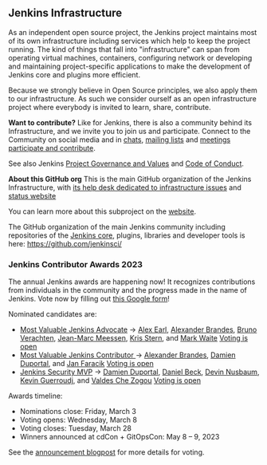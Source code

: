 ## Jenkins Infrastructure

As an independent open source project, the Jenkins project maintains most of its own infrastructure including services which help to keep the project running. The kind of things that fall into "infrastructure" can span from operating virtual machines, containers, configuring network or developing and maintaining project-specific applications to make the development of Jenkins core and plugins more efficient.

Because we strongly believe in Open Source principles, we also apply them to our infrastructure. As such we consider ourself as an open infrastructure project where everybody is invited to learn, share, contribute.

**Want to contribute?**
Like for Jenkins, there is also a community behind its Infrastructure, and we invite you to join us and participate.
Connect to the Community on social media and in [chats](https://www.jenkins.io/chat/#jenkins-infra/), [mailing lists](https://www.jenkins.io/mailing-lists/#infralists-jenkins-ci-org/) and [meetings](https://www.jenkins.io/projects/infrastructure/#meetings)
[participate and contribute](https://www.jenkins.io/projects/infrastructure/#contributing).

See also Jenkins [Project Governance and Values](https://www.jenkins.io/project/governance/) and [Code of Conduct](https://www.jenkins.io/project/conduct/).

**About this GitHub org**
This is the main GitHub organization of the Jenkins Infrastructure, with [its help desk dedicated to infrastructure issues](https://github.com/jenkins-infra/helpdesk) and [status website](https://status.jenkins.io/)

You can learn more about this subproject on the [website](https://www.jenkins.io/projects/infrastructure/).

The GitHub organization of the main Jenkins community including repositories of the [Jenkins core](https://github.com/jenkinsci/jenkins), plugins, libraries and developer tools is here:
https://github.com/jenkinsci/

### Jenkins Contributor Awards 2023

The annual Jenkins awards are happening now! It recognizes contributions from individuals in the community and the progress made in the name of Jenkins.
Vote now by filling out [this Google form](https://docs.google.com/forms/d/e/1FAIpQLScUL4GAL-6wOjHKbT86ptKSStnglKM9_MKTQXzjgwimCDEtGw/viewform)!

Nominated candidates are:
- [Most Valuable Jenkins Advocate](https://github.com/jenkins-infra/jenkins.io/issues/6035) → [Alex Earl](https://github.com/slide), [Alexander Brandes](https://github.com/NotMyFault), [Bruno Verachten](https://github.com/gounthar), [Jean-Marc Meessen](https://github.com/jmMeessen), [Kris Stern](https://github.com/krisstern), and [Mark Waite](https://github.com/MarkEWaite)
[Voting is open](https://docs.google.com/forms/d/e/1FAIpQLScUL4GAL-6wOjHKbT86ptKSStnglKM9_MKTQXzjgwimCDEtGw/viewform)
- [Most Valuable Jenkins Contributor ](https://github.com/jenkins-infra/jenkins.io/issues/6033)→ [Alexander Brandes](https://github.com/NotMyFault), [Damien Duportal](https://github.com/dduportal), and [Jan Faracik](https://github.com/janfaracik)
[Voting is open](https://docs.google.com/forms/d/e/1FAIpQLScUL4GAL-6wOjHKbT86ptKSStnglKM9_MKTQXzjgwimCDEtGw/viewform)
- [Jenkins Security MVP](https://github.com/jenkins-infra/jenkins.io/issues/6034) → [Damien Duportal](https://github.com/dduportal), [Daniel Beck](https://github.com/daniel-beck), [Devin Nusbaum](https://github.com/dwnusbaum), [Kevin Guerroudj](https://github.com/Kevin-CB), and [Valdes Che Zogou](https://github.com/ValdesChe)
[Voting is open](https://docs.google.com/forms/d/e/1FAIpQLScUL4GAL-6wOjHKbT86ptKSStnglKM9_MKTQXzjgwimCDEtGw/viewform)

Awards timeline:
- Nominations close: Friday, March 3
- Voting opens: Wednesday, March 8
- Voting closes: Tuesday, March 28
- Winners announced at cdCon + GitOpsCon: May 8 – 9, 2023

See the [announcement blogpost](https://www.jenkins.io/blog/2023/02/23/cdf-awards/) for more details for voting.
